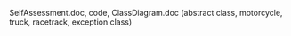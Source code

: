 SelfAssessment.doc, code, ClassDiagram.doc (abstract class, motorcycle, truck, racetrack, exception class)
